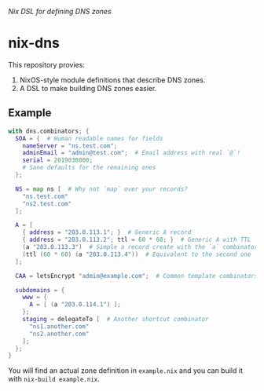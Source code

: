 _Nix DSL for defining DNS zones_

nix-dns
========

This repository provies:

1. NixOS-style module definitions that describe DNS zones.
2. A DSL to make building DNS zones easier.


Example
--------

```nix
with dns.combinators; {
  SOA = {  # Human readable names for fields
    nameServer = "ns.test.com";
    adminEmail = "admin@test.com";  # Email address with real `@`!
    serial = 2019030800;
    # Sane defaults for the remaining ones
  };

  NS = map ns [  # Why not `map` over your records?
    "ns.test.com"
    "ns2.test.com"
  ];

  A = [
    { address = "203.0.113.1"; }  # Generic A record
    { address = "203.0.113.2"; ttl = 60 * 60; }  # Generic A with TTL
    (a "203.0.113.3")  # Simple a record create with the `a` combinator
    (ttl (60 * 60) (a "203.0.113.4"))  # Equivalent to the second one
  ];

  CAA = letsEncrypt "admin@example.com";  # Common template combinators included

  subdomains = {
    www = {
      A = [ (a "203.0.114.1") ];
    };
    staging = delegateTo [  # Another shortcut combinator
      "ns1.another.com"
      "ns2.another.com"
    ];
  };
}
```

You will find an actual zone definition in `example.nix` and you can build it
with `nix-build example.nix`.
